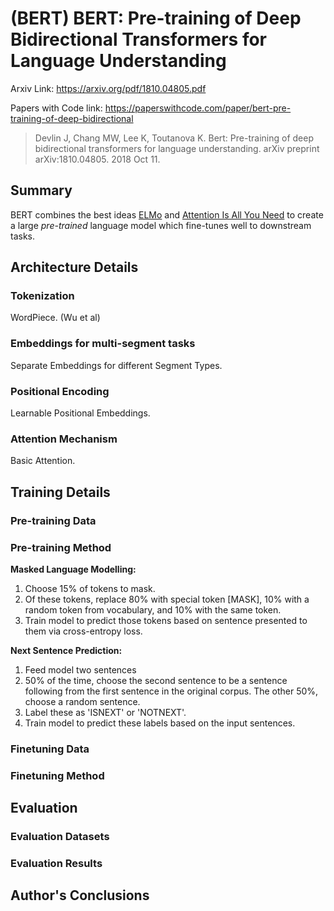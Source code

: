 # (BERT) BERT: Pre-training of Deep Bidirectional Transformers for Language Understanding

Arxiv Link: https://arxiv.org/pdf/1810.04805.pdf

Papers with Code link: https://paperswithcode.com/paper/bert-pre-training-of-deep-bidirectional


> Devlin J, Chang MW, Lee K, Toutanova K. Bert: Pre-training of deep bidirectional transformers for language understanding. arXiv preprint arXiv:1810.04805. 2018 Oct 11.


## Summary

BERT combines the best ideas [ELMo]((ELMo)-Deep-contextualized-word-representations) and [Attention Is All You Need](https://github.com/AlexChaloner/Transformer-Model-Summaries/wiki/(Transformer)-Attention-Is-All-You-Need) to create a large _pre-trained_ language model which fine-tunes well to downstream tasks.


## Architecture Details

### Tokenization

WordPiece. (Wu et al)

### Embeddings for multi-segment tasks

Separate Embeddings for different Segment Types.

### Positional Encoding

Learnable Positional Embeddings.

### Attention Mechanism

Basic Attention.


## Training Details

### Pre-training Data

### Pre-training Method

**Masked Language Modelling:**
1. Choose 15% of tokens to mask.
2. Of these tokens, replace 80% with special token [MASK], 10% with a random token from vocabulary, and 10% with the same token.
3. Train model to predict those tokens based on sentence presented to them via cross-entropy loss.

**Next Sentence Prediction:**
1. Feed model two sentences
2. 50% of the time, choose the second sentence to be a sentence following from the first sentence in the original corpus. The other 50%, choose a random sentence.
3. Label these as 'ISNEXT' or 'NOTNEXT'.
4. Train model to predict these labels based on the input sentences.

### Finetuning Data

### Finetuning Method


## Evaluation

### Evaluation Datasets

### Evaluation Results


## Author's Conclusions